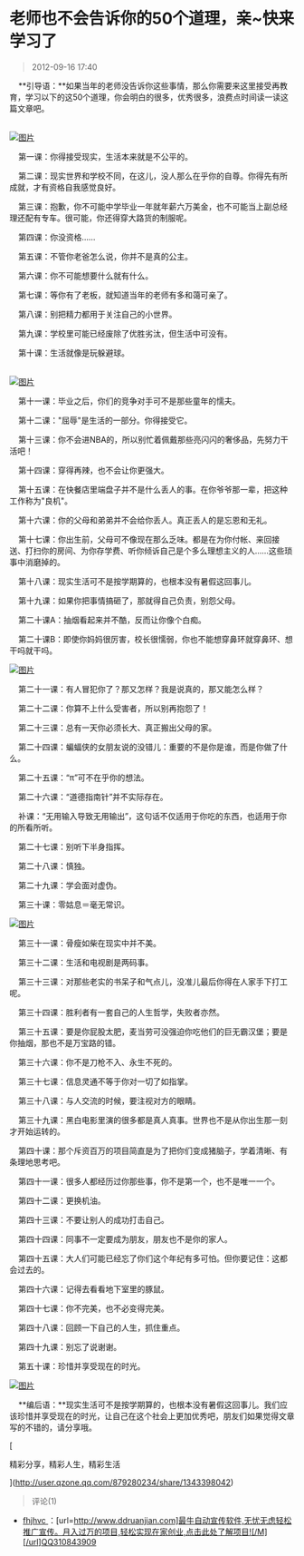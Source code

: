 # 老师也不会告诉你的50个道理，亲~快来学习了
> 2012-09-16 17:40


    **引导语：**如果当年的老师没告诉你这些事情，那么你需要来这里接受再教育，学习以下的这50个道理，你会明白的很多，优秀很多，浪费点时间读一读这篇文章吧。  
 

[![图片](https://pan.4a1801.life/d/Onedrive-4A1801/%E4%B8%AA%E4%BA%BA%E5%BB%BA%E7%AB%99/assets/Qzone_wyf/Blogs/images/12830700.jpeg)](https://pan.4a1801.life/d/Onedrive-4A1801/%E4%B8%AA%E4%BA%BA%E5%BB%BA%E7%AB%99/assets/Qzone_wyf/Blogs/images/12830700.jpeg)

    第一课：你得接受现实，生活本来就是不公平的。

    第二课：现实世界和学校不同，在这儿，没人那么在乎你的自尊。你得先有所成就，才有资格自我感觉良好。

    第三课：抱歉，你不可能中学毕业一年就年薪六万美金，也不可能当上副总经理还配有专车。很可能，你还得穿大路货的制服呢。

    第四课：你没资格……

    第五课：不管你老爸怎么说，你并不是真的公主。

    第六课：你不可能想要什么就有什么。

    第七课：等你有了老板，就知道当年的老师有多和蔼可亲了。

    第八课：别把精力都用于关注自己的小世界。

    第九课：学校里可能已经废除了优胜劣汰，但生活中可没有。

    第十课：生活就像是玩躲避球。  
 

[![图片](https://pan.4a1801.life/d/Onedrive-4A1801/%E4%B8%AA%E4%BA%BA%E5%BB%BA%E7%AB%99/assets/Qzone_wyf/Blogs/images/BB4BC73D.jpeg)](https://pan.4a1801.life/d/Onedrive-4A1801/%E4%B8%AA%E4%BA%BA%E5%BB%BA%E7%AB%99/assets/Qzone_wyf/Blogs/images/BB4BC73D.jpeg)

    第十一课：毕业之后，你们的竞争对手可不是那些童年的懦夫。

    第十二课："屈辱"是生活的一部分。你得接受它。

    第十三课：你不会进NBA的，所以别忙着佩戴那些亮闪闪的奢侈品，先努力干活吧！

    第十四课：穿得再辣，也不会让你更强大。

    第十五课：在快餐店里端盘子并不是什么丢人的事。在你爷爷那一辈，把这种工作称为"良机"。

    第十六课：你的父母和弟弟并不会给你丢人。真正丢人的是忘恩和无礼。

    第十七课：你出生前，父母可不像现在那么乏味。都是在为你付帐、来回接送、打扫你的房间、为你存学费、听你倾诉自己是个多么理想主义的人……这些琐事中消磨掉的。

    第十八课：现实生活可不是按学期算的，也根本没有暑假这回事儿。

    第十九课：如果你把事情搞砸了，那就得自己负责，别怨父母。

    第二十课A：抽烟看起来并不酷，反而让你像个白痴。

    第二十课B：即使你妈妈很厉害，校长很懦弱，你也不能想穿鼻环就穿鼻环、想干吗就干吗。

[![图片](https://pan.4a1801.life/d/Onedrive-4A1801/%E4%B8%AA%E4%BA%BA%E5%BB%BA%E7%AB%99/assets/Qzone_wyf/Blogs/images/25D101BF.jpeg)](https://pan.4a1801.life/d/Onedrive-4A1801/%E4%B8%AA%E4%BA%BA%E5%BB%BA%E7%AB%99/assets/Qzone_wyf/Blogs/images/25D101BF.jpeg)

    第二十一课：有人冒犯你了？那又怎样？我是说真的，那又能怎么样？

    第二十二课：你算不上什么受害者，所以别再抱怨了！

    第二十三课：总有一天你必须长大、真正搬出父母的家。

    第二十四课：蝙蝠侠的女朋友说的没错儿：重要的不是你是谁，而是你做了什么。

    第二十五课：“π”可不在乎你的想法。

    第二十六课：“道德指南针”并不实际存在。

    补课：“无用输入导致无用输出”，这句话不仅适用于你吃的东西，也适用于你的所看所听。

    第二十七课：别听下半身指挥。

    第二十八课：慎独。

    第二十九课：学会面对虚伪。

    第三十课：零姑息＝毫无常识。

[![图片](https://pan.4a1801.life/d/Onedrive-4A1801/%E4%B8%AA%E4%BA%BA%E5%BB%BA%E7%AB%99/assets/Qzone_wyf/Blogs/images/61CA76D4.jpeg)](https://pan.4a1801.life/d/Onedrive-4A1801/%E4%B8%AA%E4%BA%BA%E5%BB%BA%E7%AB%99/assets/Qzone_wyf/Blogs/images/61CA76D4.jpeg)

    第三十一课：骨瘦如柴在现实中并不美。

    第三十二课：生活和电视剧是两码事。

    第三十三课：对那些老实的书呆子和气点儿，没准儿最后你得在人家手下打工呢。

    第三十四课：胜利者有一套自己的人生哲学，失败者亦然。

    第三十五课：要是你屁股太肥，麦当劳可没强迫你吃他们的巨无霸汉堡；要是你抽烟，那也不是万宝路的错。

    第三十六课：你不是刀枪不入、永生不死的。

    第三十七课：信息灵通不等于你对一切了如指掌。

    第三十八课：与人交流的时候，要注视对方的眼睛。

    第三十九课：黑白电影里演的很多都是真人真事。世界也不是从你出生那一刻才开始运转的。

    第四十课：那个斥资百万的项目简直是为了把你们变成猪脑子，学着清晰、有条理地思考吧。

    第四十一课：很多人都经历过你那些事，你不是第一个，也不是唯一一个。

    第四十二课：更换机油。

    第四十三课：不要让别人的成功打击自己。

    第四十四课：同事不一定要成为朋友，朋友也不是你的家人。

    第四十五课：大人们可能已经忘了你们这个年纪有多可怕。但你要记住：这都会过去的。

    第四十六课：记得去看看地下室里的豚鼠。

    第四十七课：你不完美，也不必变得完美。

    第四十八课：回顾一下自己的人生，抓住重点。

    第四十九课：别忘了说谢谢。

    第五十课：珍惜并享受现在的时光。

[![图片](https://pan.4a1801.life/d/Onedrive-4A1801/%E4%B8%AA%E4%BA%BA%E5%BB%BA%E7%AB%99/assets/Qzone_wyf/Blogs/images/3ECF33F6.jpeg)](https://pan.4a1801.life/d/Onedrive-4A1801/%E4%B8%AA%E4%BA%BA%E5%BB%BA%E7%AB%99/assets/Qzone_wyf/Blogs/images/3ECF33F6.jpeg)

    **编后语：**现实生活可不是按学期算的，也根本没有暑假这回事儿。我们应该珍惜并享受现在的时光，让自己在这个社会上更加优秀吧，朋友们如果觉得文章写的不错的，请分享哦。

[

精彩分享，精彩人生，精彩生活

](http://user.qzone.qq.com/879280234/share/1343398042)
> 评论(1)


* [fhjhvc ](https://user.qzone.qq.com/1904013948)：[url=http://www.ddruanjian.com]最牛自动宣传软件,无忧无虑轻松推广宣传。月入过万的项目,轻松实现在家创业,点击此处了解项目![/M][/url]QQ310843909 